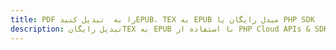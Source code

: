 ---title: PDF را به  تبدیل کنیدEPUB، TEX به EPUB مبدل رایگان یا PHP SDKdescription: تبدیل رایگانTEX به EPUB با استفاده از PHP Cloud APIs & SDK همچنین اسناد PDF را در Cloud ایجاد، ویرایش و رندر کنید.---